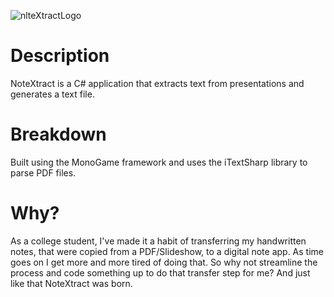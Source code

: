 ![nlteXtractLogo](https://github.com/urboirad/NoteXtract/assets/97897450/9dfdd3f8-3491-4454-a6a2-040b4076db69)
# Description

NoteXtract is a C# application that extracts text from presentations and generates a text file.

# Breakdown

Built using the MonoGame framework and uses the iTextSharp library to parse PDF files.

# Why?

As a college student, I've made it a habit of transferring my handwritten notes, that were copied from a PDF/Slideshow, to a digital note app. As time goes on I get more and more tired of doing that. So why not streamline the process and code something up to do that transfer step for me? And just like that NoteXtract was born. 
